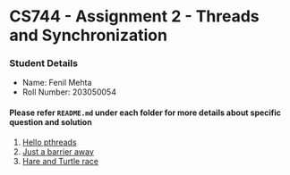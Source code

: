 # CS744 - Assignment 2 - Threads and Synchronization

### Student Details

* Name: Fenil Mehta
* Roll Number: 203050054

#### Please refer `README.md` under each folder for more details about specific question and solution
1. [Hello pthreads](./1_hello%20pthreads)
2. [Just a barrier away](./2_barrier)
3. [Hare and Turtle race](./3_race)
